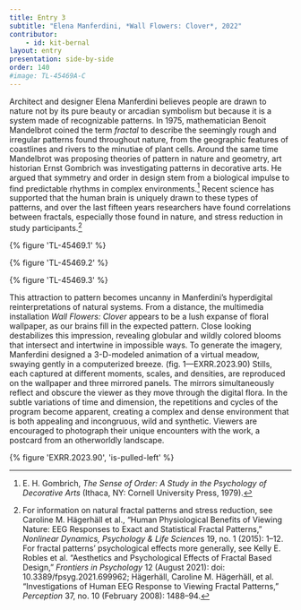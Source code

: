 ```yaml
---
title: Entry 3
subtitle: "Elena Manferdini, *Wall Flowers: Clover*, 2022"
contributor:
    - id: kit-bernal
layout: entry
presentation: side-by-side
order: 140
#image: TL-45469A-C
---
```


Architect and designer Elena Manferdini believes people are drawn to nature not by its pure beauty or arcadian symbolism but because it is a system made of recognizable patterns. In 1975, mathematician Benoit Mandelbrot coined the term *fractal* to describe the seemingly rough and irregular patterns found throughout nature, from the geographic features of coastlines and rivers to the minutiae of plant cells. Around the same time Mandelbrot was proposing theories of pattern in nature and geometry, art historian Ernst Gombrich was investigating patterns in decorative arts. He argued that symmetry and order in design stem from a biological impulse to find predictable rhythms in complex environments.[^1] Recent science has supported that the human brain is uniquely drawn to these types of patterns, and over the last fifteen years researchers have found correlations between fractals, especially those found in nature, and stress reduction in study participants.[^2]

{% figure 'TL-45469.1' %}

{% figure 'TL-45469.2' %}

{% figure 'TL-45469.3' %}

This attraction to pattern becomes uncanny in Manferdini’s hyperdigital reinterpretations of natural systems. From a distance, the multimedia installation *Wall Flowers: Clover* appears to be a lush expanse of floral wallpaper, as our brains fill in the expected pattern. Close looking destabilizes this impression, revealing globular and wildly colored blooms that intersect and intertwine in impossible ways. To generate the imagery, Manferdini designed a 3-D-modeled animation of a virtual meadow, swaying gently in a computerized breeze. (fig. 1—EXRR.2023.90) Stills, each captured at different moments, scales, and densities, are reproduced on the wallpaper and three mirrored panels. The mirrors simultaneously reflect and obscure the viewer as they move through the digital flora. In the subtle variations of time and dimension, the repetitions and cycles of the program become apparent, creating a complex and dense environment that is both appealing and incongruous, wild and synthetic. Viewers are encouraged to photograph their unique encounters with the work, a postcard from an otherworldly landscape.

{% figure 'EXRR.2023.90', 'is-pulled-left' %}

[^1]: E. H. Gombrich, *The Sense of Order: A Study in the Psychology of Decorative Arts* (Ithaca, NY: Cornell University Press, 1979).

[^2]: For information on natural fractal patterns and stress reduction, see Caroline M. Hägerhäll et al., “Human Physiological Benefits of Viewing Nature: EEG Responses to Exact and Statistical Fractal Patterns,” *Nonlinear Dynamics, Psychology & Life Science*s 19, no. 1 (2015): 1–12. For fractal patterns’ psychological effects more generally, see Kelly E. Robles et al. “Aesthetics and Psychological Effects of Fractal Based Design,” *Frontiers in Psychology* 12 (August 2021): doi: 10.3389/fpsyg.2021.699962; Hägerhäll, Caroline M. Hägerhäll, et al. “Investigations of Human EEG Response to Viewing Fractal Patterns,” *Perception* 37, no. 10 (February 2008): 1488–94.
